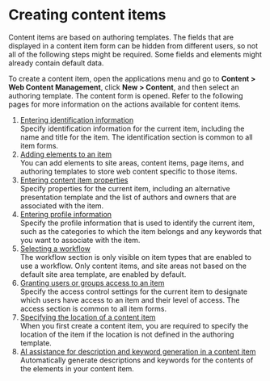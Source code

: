 # Creating content items


Content items are based on authoring templates. The fields that are displayed in a content item form can be hidden from different users, so not all of the following steps might be required. Some fields and elements might already contain default data.

To create a content item, open the applications menu and go to **Content > Web Content Management**, click **New > Content**, and then select an authoring template. The content form is opened. Refer to the following pages for more information on the actions available for content items. 


1.  [Entering identification information](../../content_management_artifacts/common/items_id.md)  
Specify identification information for the current item, including the name and title for the item. The identification section is common to all item forms.
2.  [Adding elements to an item](../elements/wcm_dev_elements_adding.md)  
You can add elements to site areas, content items, page items, and authoring templates to store web content specific to those items.
3.  [Entering content item properties](wcm_dev_items_props_content.md)  
Specify properties for the current item, including an alternative presentation template and the list of authors and owners that are associated with the item.
4.  [Entering profile information](../authoring_templates/creating_sitearea_template/wcm_dev_profiling_items.md)  
Specify the profile information that is used to identify the current item, such as the categories to which the item belongs and any keywords that you want to associate with the item.
5.  [Selecting a workflow](../authoring_templates/creating_sitearea_template/wcm_dev_workflow_items.md)  
The workflow section is only visible on item types that are enabled to use a workflow. Only content items, and site areas not based on the default site area template, are enabled by default.
6.  [Granting users or groups access to an item](../../content_management_artifacts/common/grant_access.md)  
Specify the access control settings for the current item to designate which users have access to an item and their level of access. The access section is common to all item forms.
7.  [Specifying the location of a content item](wcm_dev_content_location.md)  
When you first create a content item, you are required to specify the location of the item if the location is not defined in the authoring template.
8. [AI assistance for description and keyword generation in a content item](../elements/wcm_dev_elements_ai_assistance.md)  
Automatically generate descriptions and keywords for the contents of the elements in your content item.
